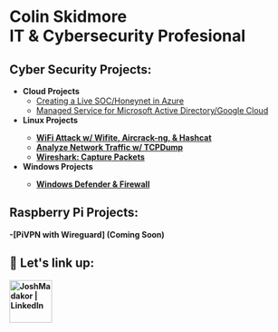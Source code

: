 <h1>Colin Skidmore <br/> IT & Cybersecurity Profesional</a>

<h2>  Cyber Security Projects:</h2>

- <b>Cloud Projects</b>
  - [Creating a Live SOC/Honeynet in Azure](https://github.com/colskid/Cloud-SOC) <br>
  - [Managed Service for Microsoft Active Directory/Google Cloud](https://github.com/colskid/Managed-Service-MS-AD)
- <b>Linux Projects<b>
  - [WiFi Attack w/ Wifite, Aircrack-ng, & Hashcat](https://github.com/colskid/Wifi-Attack)
  - [Analyze Network Traffic w/ TCPDump](https://github.com/colskid/Analyze-TCPDump-Traffic)
  - [Wireshark: Capture Packets](https://github.com/colskid/Wireshark-Capture-Packets)
- <b>Windows Projects<b>
  - [Windows Defender & Firewall](https://github.com/colskid/Windows-Defender-and-Firewall)
    
<h2>  Raspberry Pi Projects:</h2>
    -[PiVPN with Wireguard] (Coming Soon)

<h2> 🔗 Let's link up:</h2>


[<img align="left" alt="JoshMadakor | LinkedIn" width="75px" src="https://i.imgur.com/tJYr2gt.png" />][linkedin]

[linkedin]: https://linkedin.com/in/colin-skidmore

